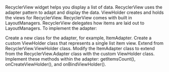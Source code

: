 RecyclerView widget helps you display a list of data.
RecyclerView uses the adapter pattern to adapt and display the data.
ViewHolder creates and holds the views for RecyclerView.
RecyclerView comes with built in LayoutManagers. RecyclerView delegates how items are laid out to LayoutManagers.
To implement the adapter:

Create a new class for the adapter, for example, ItemAdapter.
Create a custom ViewHolder class that represents a single list item view. Extend from RecyclerView.ViewHolder class.
Modify the ItemAdapter class to extend from the RecyclerView.Adapter class with the custom ViewHolder class.
Implement these methods within the adapter: getItemsCount(), onCreateViewHolder(), and onBindViewHolder().
